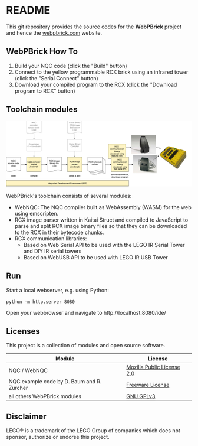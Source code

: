 # README

This git repository provides the source codes for the **WebPBrick** project and hence the [webpbrick.com](http://webpbrick.com) website.


## WebPBrick How To

1. Build your NQC code (click the "Build" button)
2. Connect to the yellow programmable RCX brick using an infrared tower (click the "Serial Connect" button)
3. Download your compiled program to the RCX (click the "Download program to RCX" button)


## Toolchain modules

![Toolchain block diagram](./doc/toolchain.png)

WebPBrick's toolchain consists of several modules:

* WebNQC: The NQC compiler built as WebAssembly (WASM) for the web using emscripten.
* RCX image parser written in Kaitai Struct and compiled to JavaScript to parse and split RCX image binary files so that they can be downloaded to the RCX in their bytecode chunks.
* RCX communication libraries:
  * Based on Web Serial API to be used with the LEGO IR Serial Tower and DIY IR serial towers
  * Based on WebUSB API to be used with LEGO IR USB Tower


## Run

Start a local webserver, e.g. using Python:

```shell
python -m http.server 8080
```

Open your webbrowser and navigate to http://localhost:8080/ide/


## Licenses

This project is a collection of modules and open source software. 

| Module                                     | License                                                                  |
|--------------------------------------------|--------------------------------------------------------------------------|
| NQC / WebNQC                               | [Mozilla Public License 2.0](./nqc/webnqc/LICENSE.md)                    |
| NQC example code by D. Baum and R. Zurcher | [Freeware License](./nqc/examples/def-guide-to-lego-mindstorms/LICENSE.txt) |
| all others WebPBrick modules               | [GNU GPLv3](./LICENSE)                                                  |


## Disclaimer

LEGO® is a trademark of the LEGO Group of companies which does not sponsor, authorize or endorse this project.
